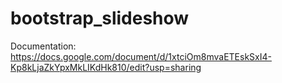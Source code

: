 # bootstrap_slideshow
Documentation:
https://docs.google.com/document/d/1xtciOm8mvaETEskSxI4-Kp8kLjaZkYpxMkLIKdHk810/edit?usp=sharing
